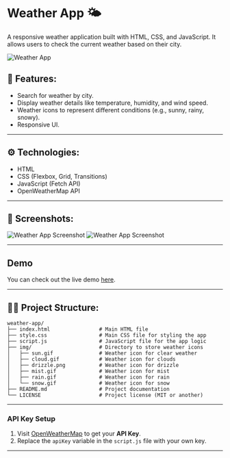 # Weather App 🌤️

A responsive weather application built with HTML, CSS, and JavaScript. It allows users to check the current weather based on their city.

![Weather App](img/weather-app-banner.png)

## 🚀 Features:
- Search for weather by city.
- Display weather details like temperature, humidity, and wind speed.
- Weather icons to represent different conditions (e.g., sunny, rainy, snowy).
- Responsive UI.
----
## ⚙️ Technologies:
- HTML
- CSS (Flexbox, Grid, Transitions)
- JavaScript (Fetch API)
- OpenWeatherMap API

---

## 📸 Screenshots:
![Weather App Screenshot](https://via.placeholder.com/800x400.png?text=Weather+App+Screenshot)
![Weather App Screenshot](https://github.com/user-attachments/assets/2d743b63-a52a-45e4-bd5a-9abbd3328a15)

----

## Demo
You can check out the live demo [here](https://weather-app-b-s.netlify.app/).

----

## 🧑‍💻 Project Structure:
```
weather-app/
├── index.html                # Main HTML file
├── style.css                 # Main CSS file for styling the app
├── script.js                 # JavaScript file for the app logic
├── img/                      # Directory to store weather icons
│   ├── sun.gif               # Weather icon for clear weather
│   ├── cloud.gif             # Weather icon for clouds
│   ├── drizzle.png           # Weather icon for drizzle
│   ├── mist.gif              # Weather icon for mist
│   ├── rain.gif              # Weather icon for rain
│   └── snow.gif              # Weather icon for snow
├── README.md                 # Project documentation
└── LICENSE                   # Project license (MIT or another)
```

---
### API Key Setup

1. Visit [OpenWeatherMap](https://openweathermap.org/api) to get your **API Key**.
2. Replace the `apiKey` variable in the `script.js` file with your own key.

----

